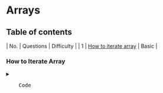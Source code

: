 
# Arrays

## Table of contents

| No. | Questions | Difficulty |
|  1  | [How to iterate array](#How-to-Iterate-Array) | Basic |


### How to Iterate Array 
<details>
  <summary>
<pre>
    Code
</pre>
  </summary>

  ```javascript
  function arrayLength ( arr , n ) {
    for ( let i = 0; i < n; i++ ){
            arr[i];
    }
    return arr;
  }

  let arr = [ 10, 20, 30, 40, 50 ];
  console.log( arrayLength (arr , arr.length ));

```
</details>

